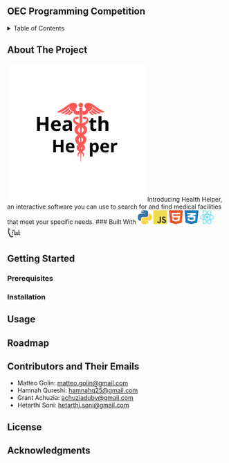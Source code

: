 ## OEC Programming Competition 

<!-- TABLE OF CONTENTS -->
<details>
  <summary>Table of Contents</summary>
  <ol>
    <li>
      <a href="#about-the-project">About The Project</a>
      <ul>
        <li><a href="#built-with">Built With</a></li>
      </ul>  
      </ul>
    </li>
    <li>
      <a href="#getting-started">Getting Started</a>
      <ul>
        <li><a href="#prerequisites">Prerequisites</a></li>
        <li><a href="#installation">Installation</a></li>
      </ul>
    </li>
    <li><a href="#usage">Usage</a></li>
    <li><a href="#roadmap">Roadmap</a></li>
    <li><a href="#contributors">Contributors</a></li>
    <li><a href="#license">License</a></li>
    <li><a href="#contact">Contact</a></li>
    <li><a href="#acknowledgments">Acknowledgments</a></li>
  </ol>
</details>

<!-- ABOUT THE PROJECT -->
## About The Project
<img height="320" width="320" src="media/hhlogo.png"/>
Introducing Health Helper, an interactive software you can use to search for and find medical facilities that meet your specific needs.
### Built With
<img height="32" width="32" src="media/python.svg"/>
<img height="32" width="32" src="media/javascript.svg"/>
<img height="32" width="32" src="media/html5.svg"/>
<img height="32" width="32" src="media/css3.svg"/>
<img height="32" width="32" src="media/react.svg"/>
<img height="32" width="32" src="media/flask.svg"/>

<!-- GETTING STARTED -->
## Getting Started


### Prerequisites

### Installation

<!-- USAGE EXAMPLES -->
## Usage

<!-- ROADMAP -->
## Roadmap

<!-- CONTRIBUTORS -->
## Contributors and Their Emails
- Matteo Golin: matteo.golin@gmail.com
- Hamnah Qureshi: hamnahq25@gmail.com
- Grant Achuzia: achuziaduby@gmail.com
- Hetarthi Soni: hetarthi.soni@gmail.com
<!-- LICENSE -->
## License

<!-- ACKNOWLEDGMENTS -->
## Acknowledgments